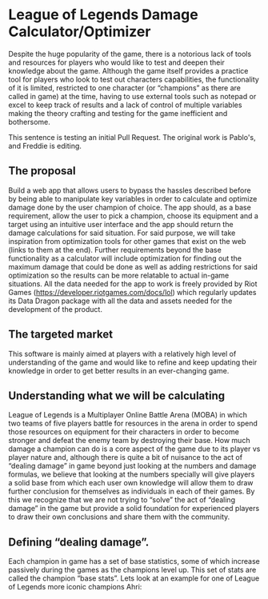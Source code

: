 # League of Legends Damage Calculator/Optimizer

Despite the huge popularity of the game, there is a notorious lack of tools and resources for players who would like to test and deepen their knowledge about the game. Although the game itself provides a practice tool for players who look to test out characters capabilities, the functionality of it is limited, restricted to one character (or “champions” as there are called in game) at the time, having to use external tools such as notepad or excel to keep track of results and a lack of control of multiple variables making the theory crafting and testing for the game inefficient and bothersome. 

This sentence is testing an initial Pull Request. The original work is Pablo's, and Freddie is editing.

## The proposal

Build a web app that allows users to bypass the hassles described before by being able to manipulate key variables in order to calculate and optimize damage done by the user champion of choice. The app should, as a base requirement, allow the user to pick a champion, choose its equipment and a target using an intuitive user interface and the app should return the damage calculations for said situation. For said purpose, we will take inspiration from optimization tools for other games that exist on the web (links to them at the end). Further requirements beyond the base functionality as a calculator will include optimization for finding out the maximum damage that could be done as well as adding restrictions for said optimization so the results can be more relatable to actual in-game situations. All the data needed for the app to work is freely provided by Riot Games (https://developer.riotgames.com/docs/lol) which regularly updates its Data Dragon package with all the data and assets needed for the development of the product.

## The targeted market

This software is mainly aimed at players with a relatively high level of understanding of the game and would like to refine and keep updating their knowledge in order to get better results in an ever-changing game.

## Understanding what we will be calculating

League of Legends is a Multiplayer Online Battle Arena (MOBA) in which two teams of five players battle for resources in the arena in order to spend those resources on equipment for their characters in order to become stronger and defeat the enemy team by destroying their base. How much damage a champion can do is a core aspect of the game due to its player vs player nature and, although there is quite a bit of nuisance to the act of “dealing damage” in game beyond just looking at the numbers and damage formulas, we believe that looking at the numbers specially will give players a solid base from which each user own knowledge will allow them to draw further conclusion for themselves as individuals in each of their games. By this we recognize that we are not trying to “solve” the act of “dealing damage” in the game but provide a solid foundation for experienced players to draw their own conclusions and share them with the community.

## Defining “dealing damage”.

Each champion in game has a set of base statistics, some of which increase passively during the games as the champions level up. This set of stats are called the champion “base stats”. Lets look at an example for one of League of Legends more iconic champions Ahri:

